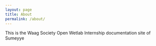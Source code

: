 ```yaml
---
layout: page
title: About
permalink: /about/
---
```


This is the Waag Society Open Wetlab Internship documentation site of Sumeyye
